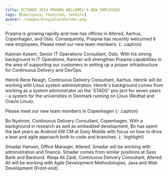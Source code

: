 ```yaml
---
title: OCTOBER 2014 PRAQMA WELCOMES 6 NEW EMPLOYEES
tags: [Employees, Featured, Jenkins]
avatar: /images/blog/placeholder.png
---
```


Praqma is growing rapidly and now has offices in Allored, Aarhus, Copenhagen, and Oslo. Consequently, Praqma has recently welcomed 6 new employees. Please meet our new team members. 
{: .caption}
<!--break-->

Kamran Azeem, Senior IT Operations Consultant, Oslo. With his strong background in IT Operations, Kamran will strengthen Praqma capabilities in the area of supporting our customers in setting up a proper infrastructure for Continuous Delivery and DevOps. 

Henrik Rene Neagh, Continuous Delivery Consultant, Aarhus. Henrik will be working with Linux system administration. Henrik's background comes from working as a system administrator on the 'STADS" pro-ject for seven years - a system for the universities in Denmark running on Linux (Redhat and Oracle Linux). 

Please meet our new team members in Copenhagen 
{: .caption}

Bo Nystrom, Continuous Delivery Consultant, Copenhagen. With a background in research as well as embedded development, Bo has spent the last years as Android SW CM at Sony Mobile with focus on how to drive a lean and agile approach both to code and branches. 
{: .highlight}

Smadar Hansen, Office Manager, Allered. Smadar will be working with administration and finance. Smadar comes from similar positions at Sass Bank and Barslund. 
Waqa Ali Zaidi, Continuous Delivery Consultant, Allered. Ali will be working with Agile Development Methodologies, Java and Web Development (Front-end). 

